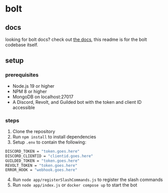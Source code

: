 # bolt

## docs

looking for bolt docs? check out [the docs](/docs/README.md), this readme is for the bolt codebase itself.

## setup

### prerequisites

- Node.js 19 or higher
- NPM 8 or higher
- MongoDB on localhost:27017
- A Discord, Revolt, and Guilded bot with the token and client ID accessible

### steps

1. Clone the repository
2. Run `npm install` to install dependencies
3. Setup `.env` to contain the following:

```sh
DISCORD_TOKEN = "token.goes.here"
DISCORD_CLIENTID = "clientid.goes.here"
GUILDED_TOKEN = "token.goes.here"
REVOLT_TOKEN = "token.goes.here"
ERROR_HOOK = "webhook.goes.here"
```

4. Run `node app/registerSlashCommands.js` to register the slash commands
5. Run `node app/index.js` or `docker compose up` to start the bot
